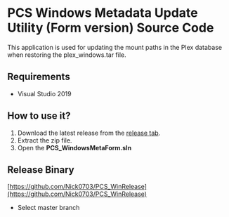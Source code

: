 # PCS Windows Metadata Update Utility (Form version) Source Code

This application is used for updating the mount paths in the Plex database when restoring the plex_windows.tar file.

## Requirements
- Visual Studio 2019

## How to use it?
1. Download the latest release from the [release tab](https://github.com/Nick0703/PCS_WindowsMetaForm/releases).
2. Extract the zip file.
3. Open the **PCS_WindowsMetaForm.sln**

## Release Binary

[https://github.com/Nick0703/PCS_WinRelease](https://github.com/Nick0703/PCS_WinRelease)
- Select master branch